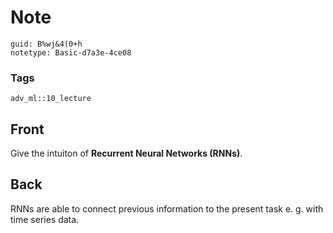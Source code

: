 # Note
```
guid: B%wj&4(0+h
notetype: Basic-d7a3e-4ce08
```

### Tags
```
adv_ml::10_lecture
```

## Front
Give the intuiton of <b>Recurrent Neural Networks (RNNs)</b>.

## Back
RNNs are able to connect previous information to the present task e. g. with time series data.
